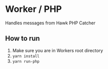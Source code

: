 # Worker / PHP

Handles messages from Hawk PHP Catcher

## How to run

1. Make sure you are in Workers root directory
2. `yarn install`
3. `yarn run-php`
